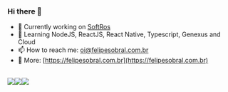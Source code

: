### Hi there 👋

- 🔭 Currently working on [SoftRos](https://github.com/SOFTROS-SISTEMAS)
- 🌱 Learning NodeJS, ReactJS, React Native, Typescript, Genexus and Cloud
- 📫 How to reach me: [oi@felipesobral.com.br](mailto:oi@felipesobral.com.br)
- 📝 More: [https://felipesobral.com.br](https://felipesobral.com.br)

</br>

<div style="display: flex">
  <a href="https://www.linkedin.com/in/felipesobralfs/" target="_BLANK"><img src="https://img.shields.io/badge/LinkedIn-000000?style=for-the-badge&logo=linkedin&logoColor=white" /></a>
  <a href="https://www.instagram.com/xfelipesobral/" target="_BLANK"><img src="https://img.shields.io/badge/Instagram-000000?style=for-the-badge&logo=instagram&logoColor=white" /></a>
  <a href="https://medium.com/@xfelipesobral" target="_BLANK"><img src="https://img.shields.io/badge/Medium-000000?style=for-the-badge&logo=Medium&logoColor=white" /></a>
</div>
